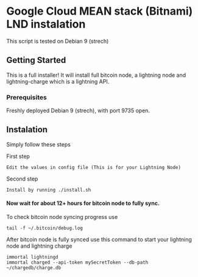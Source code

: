 # Google Cloud MEAN stack (Bitnami) LND instalation

This script is tested on Debian 9 (strech)

## Getting Started

This is a full installer! It will install full bitcoin node, a lightning node and lightning-charge which is a lightning API.

### Prerequisites

Freshly deployed Debian 9 (strech), with port 9735 open.

## Instalation

Simply follow these steps

First step

```
Edit the values in config file (This is for your Lightning Node)
```

Second step

```
Install by running ./install.sh
```

#### Now wait for about 12+ hours for bitcoin node to fully sync.

To check bitcoin node syncing progress use

```
tail -f ~/.bitcoin/debug.log
```

After bitcoin node is fully synced use this command to start your lightning node and lightning charge

```
immortal lightningd
immortal charged --api-token mySecretToken --db-path ~/chargedb/charge.db
```
